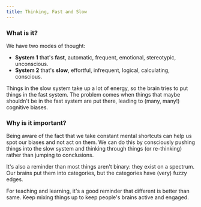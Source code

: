 ```yaml
---
title: Thinking, Fast and Slow
---
```


### What is it?

We have two modes of thought:

- **System 1** that's **fast**, automatic, frequent, emotional, stereotypic, unconscious.
- **System 2** that's **slow**, effortful, infrequent, logical, calculating, conscious.

Things in the slow system take up a lot of energy, so the brain tries to put things in the fast system. The problem comes when things that maybe shouldn't be in the fast system are put there, leading to (many, many!) cognitive biases.

### Why is it important?

Being aware of the fact that we take constant mental shortcuts can help us spot our biases and not act on them. We can do this by consciously pushing things into the slow system and thinking through things (or re-thinking) rather than jumping to conclusions.

It's also a reminder than most things aren't binary: they exist on a spectrum. Our brains put them into categories, but the categories have (very) fuzzy edges.

For teaching and learning, it's a good reminder that different is better than same. Keep mixing things up to keep people's brains active and engaged.

